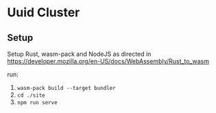 # Uuid Cluster

## Setup

Setup Rust, wasm-pack and NodeJS as directed in https://developer.mozilla.org/en-US/docs/WebAssembly/Rust_to_wasm

run:

1. `wasm-pack build --target bundler`
2. `cd ./site`
3. `npm run serve`
